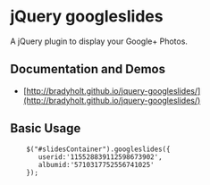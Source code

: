 jQuery googleslides  
===================
A jQuery plugin to display your Google+ Photos.

Documentation and Demos
-----------------------
 - [http://bradyholt.github.io/jquery-googleslides/](http://bradyholt.github.io/jquery-googleslides/)

Basic Usage
-----------
    	$("#slidesContainer").googleslides({
           userid:'115528839112598673902', 
           albumid:'5710317752556741025'
        });

